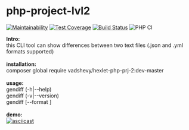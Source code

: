 # php-project-lvl2

[![Maintainability](https://api.codeclimate.com/v1/badges/28b04bc99afd60e28c4a/maintainability)](https://codeclimate.com/github/vadshevy/php-project-lvl2/maintainability)
[![Test Coverage](https://api.codeclimate.com/v1/badges/28b04bc99afd60e28c4a/test_coverage)](https://codeclimate.com/github/vadshevy/php-project-lvl2/test_coverage)
[![Build Status](https://travis-ci.org/vadshevy/php-project-lvl2.svg?branch=master)](https://travis-ci.org/vadshevy/php-project-lvl2)
![PHP CI](https://github.com/vadshevy/php-project-lvl2/workflows/PHP%20CI/badge.svg)

<b>Intro:</b><br>
this CLI tool can show differences between two text files (.json and .yml formats supported)<br>
<br>
<b>installation:</b><br>
composer global require vadshevy/hexlet-php-prj-2:dev-master<br>
<br>
<b>usage:</b><br>
    gendiff (-h|--help)<br>
    gendiff (-v|--version)<br>
    gendiff [--format <fmt>] <firstFile> <secondFile><br>
<br>
<b>demo:</b><br>
[![asciicast](https://asciinema.org/a/331040.svg)](https://asciinema.org/a/331040)